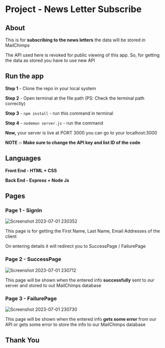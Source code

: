 # Project -  News Letter Subscribe


## About
This is for **subscribing to the news letters** the data will be stored in MailChimps 

The API used here is revoked for public viewing of this app. So, for getting the data as stored you have to use new API 

## Run the app
**Step 1** - Clone the repo in your local system

**Step 2** - Open terminal at the file path (PS: Check the terminal path correctly)

**Step 3** - `npm install` - run this command in terminal

**Step 4** - `nodemon server.js` - run the command

**Now,** your server is live at PORT 3000 you can go to your localhost:3000

**NOTE :- Make sure to change the API key and list ID of the code**

## Languages
**Front End - HTML + CSS**

**Back End - Express + Node Js**


## Pages
### **Page 1 - SignIn**

![Screenshot 2023-07-01 230352](https://github.com/parteekahlawat/project-NewsLetterSubscribe/assets/72187356/24dc48a2-7509-44ff-bb39-6546126cbc79)

This page is for getting the First Name, Last Name, Email Addresses of the client

On entering details it will redirect you to SuccessPage / FailurePage

### **Page 2 - SuccessPage**

![Screenshot 2023-07-01 230712](https://github.com/parteekahlawat/project-NewsLetterSubscribe/assets/72187356/2128b631-75dc-44ba-9daf-82368a4af15f)


This page will be shown when the entered info **successfully** sent to our server and stored to out MailChimps database

### **Page 3 - FailurePage**

![Screenshot 2023-07-01 230730](https://github.com/parteekahlawat/project-NewsLetterSubscribe/assets/72187356/4100bff0-4403-4076-b5c0-d2308cab2848)


This page will be shown when the entered info **gets some error** from our API or gets some error to store the info to our MailChimps database

## Thank You
